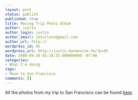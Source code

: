 ```yaml
---
layout: post
status: publish
published: true
title: Moving Trip Photo Album
author: justin
author_login: justin
author_email: jmtulloss@gmail.com
author_url: http://
wordpress_id: 95
wordpress_url: http://justin.harmonize.fm/?p=95
date: 2008-09-20 02:18:33.000000000 -07:00
categories:
- What I'm doing
tags:
- Move to San Francisco
comments: []
---
```

All the photos from my trip to San Francisco can be found <a href="http://picasaweb.google.com/jmtulloss/MoveToSanFrancisco9140891908#">here</a>.
